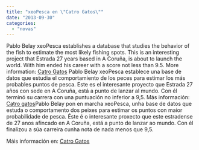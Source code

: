 ```yaml
---
title: "xeoPesca en \"Catro Gatos\""
date: "2013-09-30"
categories: 
  - "novas"
---
```


Pablo Belay xeoPesca establishes a database that studies the behavior of the fish to estimate the most likely fishing spots. This is an interesting project that Estrada 27 years based in A Coruña, is about to launch the world. With him ended his career with a score not less than 9.5. More information: [Catro Gatos](http://www.catrogatos.com/xente-2/) Pablo Belay xeoPesca establece una base de datos que estudia el comportamiento de los peces para estimar los más probables puntos de pesca. Este es el interesante proyecto que Estrada 27 años con sede en A Coruña, está a punto de lanzar al mundo. Con él terminó su carrera con una puntuación no inferior a 9,5. Más información: [Catro gatos](http://www.catrogatos.com/xente-2/)Pablo Belay pon en marcha xeoPesca, unha base de datos que estuda o comportamento dos peixes para estimar os puntos con maior probabilidade de pesca. Éste é o interesante proxecto que este estradense de 27 anos afincado en A Coruña, está a punto de lanzar ao mundo. Con él finalizou a súa carreira cunha nota de nada menos que 9,5.

Máis información en: [Catro Gatos](http://www.catrogatos.com/xente-2/)
